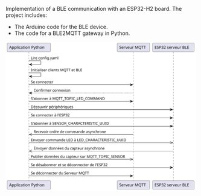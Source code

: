 Implementation of a BLE communication with an ESP32-H2 board. 
The project includes: 
- The Arduino code for the BLE device.
- The code for a BLE2MQTT gateway in Python.

![Alt text](seq.svg "Optionnel : sequence diagram")




